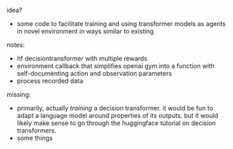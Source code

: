 
idea?
- some code to facilitate training and using transformer models as agents in novel environment in ways similar to existing

notes:
- hf decisiontransformer with multiple rewards
- environment callback that simplifies openai gym into a function with self-documenting action and observation parameters
- process recorded data

missing:
- primarily, actually _training_ a decision transformer. it would be fun to adapt a language model around properties of its outputs.
      but it would likely make sense to go through the huggingface tutorial on decision transformers.
- some things

